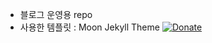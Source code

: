- 블로그 운영용 repo
- 사용한 템플릿 : Moon Jekyll Theme [![Donate](https://img.shields.io/badge/paypal-donate-blue.svg)](https://www.paypal.me/taylantatli/0usd)  
